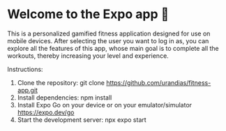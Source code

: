 # Welcome to the Expo app 👋

This is a personalized gamified fitness application designed for use on mobile devices. After selecting the user you want to log in as, you can explore all the features of this app, whose main goal is to complete all the workouts, thereby increasing your level and experience.

Instructions:

1. Clone the repository: git clone https://github.com/urandias/fitness-app.git
2. Install dependencies: npm install
3. Install Expo Go on your device or on your emulator/simulator https://expo.dev/go
4. Start the development server: npx expo start


